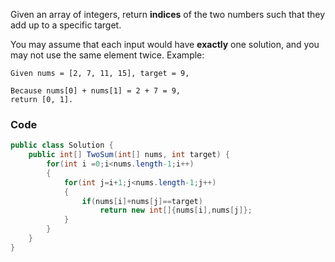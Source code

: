 

Given an array of integers, return **indices** of the two numbers such that they add up to a specific target.

You may assume that each input would have **exactly** one solution, and you may not use the same element twice.
Example:
```
Given nums = [2, 7, 11, 15], target = 9,

Because nums[0] + nums[1] = 2 + 7 = 9,
return [0, 1].
```

### Code
```csharp
public class Solution {
    public int[] TwoSum(int[] nums, int target) {
        for(int i =0;i<nums.length-1;i++)
        {
            for(int j=i+1;j<nums.length-1;j++)
            {
                if(nums[i]+nums[j]==target)
                    return new int[]{nums[i],nums[j]};
            }
        }
    }
}
```

